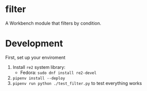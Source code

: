 # filter

A Workbench module that filters by condition.

# Development

First, set up your enviroment

1. Install `re2` system library:
    * Fedora: `sudo dnf install re2-devel`
2. `pipenv install --deploy`
3. `pipenv run python ./test_filter.py` to test everything works
